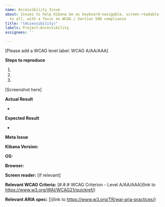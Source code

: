 ```yaml
---
name: Accessibility Issue
about: Issues to help Kibana be as keyboard-navigable, screen-readable, and accessible
  to all, with a focus on WCAG / Section 508 compliance
title: "(Accessibility)"
labels: Project:Accessibility
assignees: ''

---
```


[Please add a WCAG level label: WCAG A/AA/AAA]

**Steps to reproduce**

1.
2.
3.

[Screenshot here]

**Actual Result**

*

**Expected Result**

*

**Meta Issue**

**Kibana Version:**

**OS:**

**Browser:**

**Screen reader:** [if relevant]

**Relevant WCAG Criteria:** [#.#.# WCAG Criterion - Level A/AA/AAA](link to https://www.w3.org/WAI/WCAG21/quickref/)

**Relevant ARIA spec:** [](link to https://www.w3.org/TR/wai-aria-practices/)
